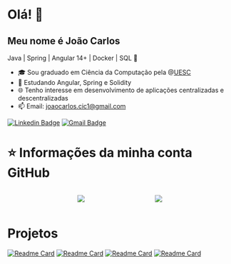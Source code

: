 <h1>Olá! 👋</h1>

## Meu nome é João Carlos

Java | Spring | Angular 14+ | Docker | SQL 🚀
- 🎓 Sou graduado em Ciência da Computação pela @[UESC](http://www.uesc.br/)
- 🌱 Estudando Angular, Spring e Solidity
- 🌐 Tenho interesse em desenvolvimento de aplicações centralizadas e descentralizadas
- 📫 Email: joaocarlos.cic1@gmail.com

[![Linkedin Badge](https://img.shields.io/badge/-LinkedIn-6633cc?style=flat-square&logo=Linkedin&logoColor=white&link=https://www.linkedin.com/in/joaocarlosjr/)](https://www.linkedin.com/in/joaocarlosjr/)
[![Gmail Badge](https://img.shields.io/badge/-joaocarlos.cic1@gmail.com-6633cc?style=flat-square&logo=Gmail&logoColor=white&link=mailto:joaocarlos.cic1@gmail.com)](mailto:joaocarlos.cic1@gmail.com)


# ⭐ Informações da minha conta GitHub
<div style="display: flex;align-items: center; justify-content: space-evenly" >

<a href=""> <img align="center" src="https://github-readme-stats-sigma-five.vercel.app/api?username=joaocarlosjunior&show_icons=true&theme=radical"/> </a>

<a href=""> <img align="center" src="https://github-readme-stats-sigma-five.vercel.app/api/top-langs/?username=joaocarlosjunior&theme=radical&line_height=40&hide=css"/> </a>

 </div>

 # Projetos

[![Readme Card](https://github-readme-stats.vercel.app/api/pin/?username=joaocarlosjunior&repo=fitness-consultant-api&theme=radical)](https://github.com/joaocarlosjunior/fitness-consultant-api)
[![Readme Card](https://github-readme-stats.vercel.app/api/pin/?username=joaocarlosjunior&repo=rmi-quatro-em-linha&theme=radical)](https://github.com/joaocarlosjunior/rmi-quatro-em-linha)
[![Readme Card](https://github-readme-stats.vercel.app/api/pin/?username=joaocarlosjunior&repo=pagamento-aluguel-web3&theme=radical)](https://github.com/joaocarlosjunior/pagamento-aluguel-web3)
[![Readme Card](https://github-readme-stats.vercel.app/api/pin/?username=joaocarlosjunior&repo=agenda-contatos&theme=radical)](https://github.com/joaocarlosjunior/agenda-contatos)
